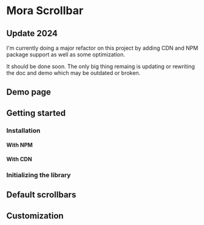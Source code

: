# Mora Scrollbar

## Update 2024

I'm currently doing a major refactor on this project by adding CDN and NPM package support as well as some optimization.

It should be done soon. The only big thing remaing is updating or rewriting the doc and demo which may be outdated or broken.

## Demo page

## Getting started

### Installation

#### With NPM

#### With CDN

### Initializing the library

## Default scrollbars

## Customization